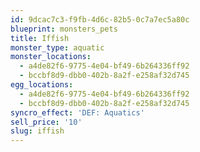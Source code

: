 ```yaml
---
id: 9dcac7c3-f9fb-4d6c-82b5-0c7a7ec5a80c
blueprint: monsters_pets
title: Iffish
monster_type: aquatic
monster_locations:
  - a4de82f6-9775-4e04-bf49-6b264336ff92
  - bccbf8d9-dbb0-402b-8a2f-e258af32d745
egg_locations:
  - a4de82f6-9775-4e04-bf49-6b264336ff92
  - bccbf8d9-dbb0-402b-8a2f-e258af32d745
syncro_effect: 'DEF: Aquatics'
sell_price: '10'
slug: iffish
---
```

